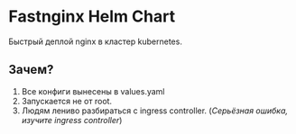 # Fastnginx Helm Chart

Быстрый деплой nginx в кластер kubernetes.

## Зачем?

1. Все конфиги вынесены в values.yaml
2. Запускается не от root.
3. Людям лениво разбираться с ingress controller. (_Серьёзная ошибка, изучите ingress controller_)
